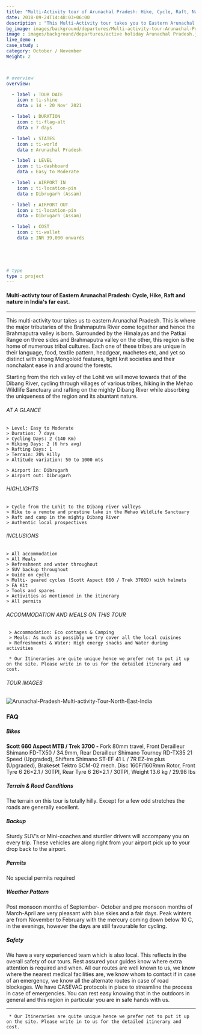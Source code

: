 ```yaml
---
title: "Multi-Activity tour of Arunachal Pradesh: Hike, Cycle, Raft, Nature | 7 days "
date: 2018-09-24T14:48:03+06:00
description : "This Multi-Activity tour takes you to Eastern Arunachal Pradesh on a Cycling, Hiking, Rafting and Nature holiday"
bg_image: images/background/departures/Multi-activity-tour-Arunachal-Pradesh-departure.jpg
image : images/background/departures/active holiday Arunachal Pradesh.jpg
live_demo : 
case_study : 
category: October / November
Weight: 2



# overview
overview:

  - label : TOUR DATE
    icon : ti-shine
    data : 14 - 20 Nov' 2021

  - label : DURATION
    icon : ti-flag-alt
    data : 7 days

  - label : STATES
    icon : ti-world
    data : Arunachal Pradesh

  - label : LEVEL
    icon : ti-dashboard
    data : Easy to Moderate

  - label : AIRPORT IN
    icon : ti-location-pin
    data : Dibrugarh (Assam)

  - label : AIRPORT OUT
    icon : ti-location-pin
    data : Dibrugarh (Assam)

  - label : COST
    icon : ti-wallet
    data : INR 39,000 onwards
  

 


# type
type : project
---
```


#### Multi-activty tour of Eastern Arunachal Pradesh: Cycle, Hike, Raft and nature in India's far east.

---
This multi-activity tour takes us to eastern Arunachal Pradesh. This is where the major tributaries of the Brahmaputra River come together and hence the Brahmaputra valley is born. Surrounded by the Himalayas and the Patkai Range on three sides and Brahmaputra valley on the other, this region is the home of numerous tribal cultures. Each one of these tribes are unique in their language, food, textile pattern, headgear, machetes etc, and yet so distinct with strong Mongoloid features, tight knit societies and their nonchalant ease in and around the forests. 

Starting from the rich valley of the Lohit we will move towards that of the Dibang River, cycling through villages of various tribes, hiking in the Mehao Wildlife Sanctuary and rafting on the mighty Dibang River while absorbing the uniqueness of the region and its abuntant nature.





###### AT A GLANCE
```
> Level: Easy to Moderate
> Duration: 7 days
> Cycling Days: 2 (140 Km)
> Hiking Days: 2 (6 hrs avg)
> Rafting Days: 1 
> Terrain: 20% Hilly
> Altitude variation: 50 to 1000 mts

> Airport in: Dibrugarh
> Airport out: Dibrugarh
```


###### HIGHLIGHTS
```
> Cycle from the Lohit to the Dibang river valleys
> Hike to a remote and prestine lake in the Mehao Wildlife Sanctuary
> Raft and camp in the mighty Dibang River
> Authentic local prospectives
```

###### INCLUSIONS
```
> All accommodation
> All Meals
> Refreshment and water throughout
> SUV backup throughout
> Guide on cycle
> Multi- geared cycles (Scott Aspect 660 / Trek 3700D) with helmets
> FA Kit
> Tools and spares
> Activities as mentioned in the itinerary
> All permits
```

###### ACCOMMODATION AND MEALS ON THIS TOUR

```
 > Accommodation: Eco cottages & Camping
 > Meals: As much as possibly we try cover all the local cuisines
 > Refreshments & Water: High energy snacks and Water during activities  
```

``` * Our Itineraries are quite unique hence we prefer not to put it up on the site. Please write in to us for the detailed itinerary and cost.```

###### TOUR IMAGES

![Arunachal-Pradesh-Multi-activity-Tour-North-East-India](/images/background/departures/multi-activity-holiday-Arunachal-Pradesh-departure.jpg)



### FAQ


##### Bikes

**Scott 660 Aspect MTB / Trek 3700 -**
Fork 80mm travel, Front Derailleur Shimano FD-TX50 / 34.9mm, Rear Derailleur Shimano Tourney RD-TX35 21 Speed (Upgraded), Shifters Shimano ST-EF 41 L / 7R EZ-ire plus (Upgraded), Brakeset Tektro SCM-02 mech. Disc 160F/160Rmm Rotor, Front Tyre 6 26×2.1 / 30TPI, Rear Tyre 6 26×2.1 / 30TPI, Weight 13.6 kg / 29.98 lbs

##### Terrain & Road Conditions

The terrain on this tour is totally hilly. Except for a few odd stretches the roads are generally excellent.

##### Backup
Sturdy SUV’s or Mini-coaches and sturdier drivers will accompany you on every trip. These vehicles are along right from your airport pick up to your drop back to the airport.


##### Permits
No special permits required

##### Weather Pattern
Post monsoon months of September- October and pre monsoon months of March-April are very pleasant with blue skies and a fair days. Peak winters are from November to February with the mercury coming down below 10 C, in the evenings, however the days are still favourable for cycling.

##### Safety 
We have a very experienced team which is also local. This reflects in the overall safety of our tours. Rest assured your guides know where extra attention is required and when. All our routes are well known to us, we know where the nearest medical facilities are, we know whom to contact if in case of an emergency, we know all the alternate routes in case of road blockages. We have CASEVAC protocols in place to streamline the process in case of emergencies. You can rest easy knowing that in the outdoors in general and this region in particular you are in safe hands with us.



---
``` * Our Itineraries are quite unique hence we prefer not to put it up on the site. Please write in to us for the detailed itinerary and cost.```


